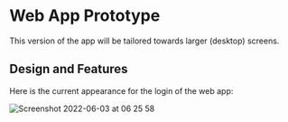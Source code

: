 # Web App Prototype

This version of the app will be tailored towards larger (desktop) screens.

## Design and Features

Here is the current appearance for the login of the web app:


![Screenshot 2022-06-03 at 06 25 58](https://user-images.githubusercontent.com/64858288/171792214-2c904960-dde5-4776-9ce3-2410b8777818.png)

